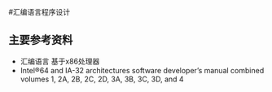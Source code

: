#汇编语言程序设计
## 主要参考资料
* 汇编语言 基于x86处理器
* Intel®64 and IA-32 architectures software developer’s manual combined volumes 1, 2A, 2B, 2C, 2D, 3A, 3B, 3C, 3D, and 4
